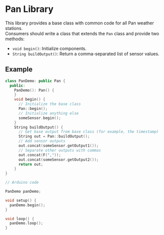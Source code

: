 # Pan Library

This library provides a base class with common code for all Pan weather stations.  
Consumers should write a class that extends the `Pan` class and provide two methods:

* `void begin()`: Initialize components.
* `String buildOutput()`: Return a comma-separated list of sensor values.

## Example

``` cpp
class PanDemo: public Pan {
  public:
    PanDemo(): Pan() {
    }
    void begin() {
      // Initialize the base class
      Pan::begin();
      // Initialize anything else
      someSensor.begin();
    }
    String buildOutput() {
      // Get base output from base class (for example, the timestamp)
      String out = Pan::buildOutput();
      // Add sensor outputs
      out.concat(someSensor.getOutput1());
      // Separate other outputs with commas
      out.concat(F(","));
      out.concat(someSensor.getOutput2());
      return out;
    }
}

// Arduino code

PanDemo panDemo;

void setup() {
  panDemo.begin();
}

void loop() {
  panDemo.loop();
}
```
